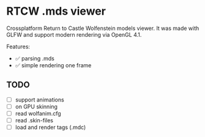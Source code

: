 # RTCW .mds viewer

Crossplatform Return to Castle Wolfenstein models viewer. It was made with GLFW and support modern rendering via OpenGL 4.1.

Features:
- ✅ parsing .mds
- ✅ simple rendering one frame

## TODO
- [ ] support animations
- [ ] on GPU skinning
- [ ] read wolfanim.cfg
- [ ] read .skin-files
- [ ] load and render tags (.mdc)
